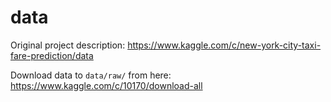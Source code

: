 # data

Original project description:
https://www.kaggle.com/c/new-york-city-taxi-fare-prediction/data


Download data to `data/raw/` from here: https://www.kaggle.com/c/10170/download-all
